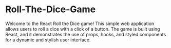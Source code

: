 # Roll-The-Dice-Game
Welcome to the React Roll the Dice game! This simple web application allows users to roll a dice with a click of a button. The game is built using React, and it demonstrates the use of props, hooks, and styled components for a dynamic and stylish user interface.
